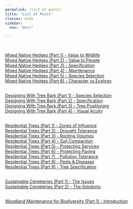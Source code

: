 ```yaml
---
permalink: /list of posts/
title: "List of Posts"
classes: wide
sidebar:
  nav: "docs"

---
```

<br>

[Mixed Native Hedges (Part 1) - Value to Wildlife][hedge-one] <br>
[Mixed Native Hedges (Part 2) - Value to People][hedge-two] <br>
[Mixed Native Hedges (Part 3) - Specification][hedge-three] <br>
[Mixed Native Hedges (Part 4) - Maintenance][hedge-four] <br>
[Mixed Native Hedges (Part 5) - Species Selection][hedge-five] <br>
[Mixed Native Hedges (Part 6) - Character vs Ecology][hedge-six] <br><br>

[Designing With Tree Bark (Part 1) - Species Selection][bark-one] <br>
[Designing With Tree Bark (Part 2) - Specification][bark-two] <br>
[Designing With Tree Bark (Part 3) - Tree Positioning][bark-three] <br>
[Designing With Tree Bark (Part 4) - Visual Acuity][bark-four] <br><br>

[Residential Trees (Part 1) - Zones of Influence][tree-one] <br>
[Residential Trees (Part 2) - Drought Tolerance][tree-two] <br>
[Residential Trees (Part 3) - Rooting Volumes][tree-three] <br>
[Residential Trees (Part 4) - Soil Compaction][tree-four] <br>
[Residential Trees (Part 5) - Protecting Services][tree-five] <br>
[Residential Trees (Part 6) - Protecting Paving][tree-six] <br>
[Residential Trees (Part 7) - Pollution Tolerance][tree-seven] <br>
[Residential Trees (Part 8) - Pests & Diseases][tree-eight] <br>
[Residential Trees (Part 9) - Tree Specification][tree-nine] <br><br>

[Sustainable Cemeteries (Part 1) - The Issues][cemetery-one] <br>
[Sustainable Cemeteries (Part 2) - The Solutions][cemetery-two] <br><br>

[Woodland Maintenance for Biodiversity (Part 1) - Introduction][woodland-one] <br>

[hedge-one]: /mixed-native-hedges-(part-1)/
[hedge-two]: /mixed-native-hedges-(part-2)/
[hedge-three]: /mixed-native-hedges-(part-3)/
[hedge-four]: /mixed-native-hedges-(part-4)/
[hedge-five]: /mixed-native-hedges-(part-5)/
[hedge-six]: /mixed-native-hedges-(part-6)/

[bark-one]: designing-with-tree-bark-(part-1)/
[bark-two]: designing-with-tree-bark-(part-2)/
[bark-three]: designing-with-tree-bark-(part-3)/
[bark-four]: designing-with-tree-bark-(part-4)/

[tree-one]: /residential-trees-(part-1)/
[tree-two]: /residential-trees-(part-2)/
[tree-three]: /residential-trees-(part-3)/
[tree-four]: /residential-trees-(part-4)/
[tree-five]: /residential-trees-(part-5)/
[tree-six]: /residential-trees-(part-6)/
[tree-seven]: /residential-trees-(part-7)/
[tree-eight]: /residential-trees-(part-8)/
[tree-nine]:  /residential-trees-(part-9)/

[cemetery-one]: /sustainable-cemeteries-(part-1)/
[cemetery-two]: /sustainable-cemeteries-(part-2)/

[woodland-one]: /Woodland-Maintenance-for-Biodiversity-(Part-1)/
